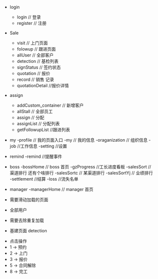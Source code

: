 - login
    - login // 登录
    - register // 注册
- Sale
    - visit  // 上门页面
    - folowup  // 跟进页面
    - allUser // 全部客户
    - detection  // 基检列表
    - signStatus  // 签约状态
    - quotation  // 报价
    - record  // 销售 记录
    - quotationDetail  //报价详情
    
- assign
    - addCustom_container // 新增客户
    - allStall // 全部员工
    - assign // 分配
    - assignList // 分配列表
    - getFollowupList //跟进列表
- my
    -profile // 我的页面入口
    -my // 我的信息
    -oraganization // 组织信息
    -job //工作信息
    -setting //设置 
- remind
    -remind //提醒事件
- boss
    -bossHome // boss 首页
    -gzProgress //工长进度看板
    -salesSort // 渠道排行    还有个啥排行
    -salesSortc // 某渠道排行
    -salesSortYj // 业绩排行   
    -settlement  //结算
    -loss  //流失名单
- manager
    -managerHome // manager 首页




- 需要滑动加载的页面
- 全部用户

- 需要去除重复加载
- 基建页面 detection


* 点击操作
* 1 -> 预约
* 2 -> 上门
* 3 -> 报价
* 5 -> 合同解除
* 8 -> 完工